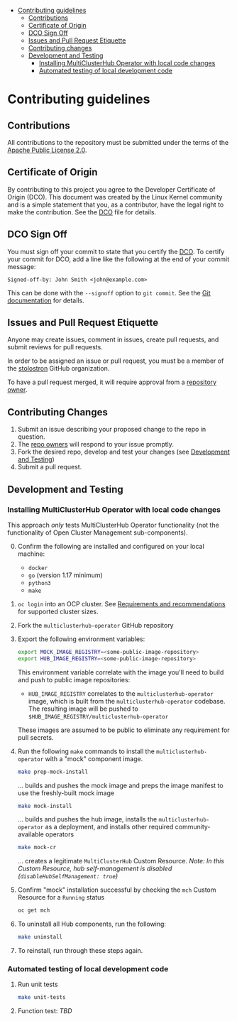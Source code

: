 [comment]: # ( Copyright Contributors to the Open Cluster Management project )

- [Contributing guidelines](#contributing-guidelines)
    - [Contributions](#contributions)
    - [Certificate of Origin](#certificate-of-origin)
    - [DCO Sign Off](#dco-sign-off)
    - [Issues and Pull Request Etiquette](#issues-and-pull-request-etiquette)
    - [Contributing changes](#contributing-changes)
    - [Development and Testing](#development-and-testing)
        - [Installing MultiClusterHub Operator with local code changes](#installing-multiclusterhub-operator-with-local-code-changes)
        - [Automated testing of local development code](#automated-testing-of-local-development-code)

# Contributing guidelines

## Contributions

All contributions to the repository must be submitted under the terms of the [Apache Public License 2.0](https://www.apache.org/licenses/LICENSE-2.0).

## Certificate of Origin

By contributing to this project you agree to the Developer Certificate of
Origin (DCO). This document was created by the Linux Kernel community and is a
simple statement that you, as a contributor, have the legal right to make the
contribution. See the [DCO](DCO) file for details.

## DCO Sign Off

You must sign off your commit to state that you certify the [DCO](https://github.com/open-cluster-management-io/community/blob/main/DCO). To certify your commit for DCO, add a line like the following at the end of your commit message:

```
Signed-off-by: John Smith <john@example.com>
```

This can be done with the `--signoff` option to `git commit`. See the [Git documentation](https://git-scm.com/docs/git-commit#Documentation/git-commit.txt--s) for details.

## Issues and Pull Request Etiquette

Anyone may create issues, comment in issues, create pull requests, and submit reviews for pull requests.

In order to be assigned an issue or pull request, you must be a member of the
[stolostron](https://github.com/stolostron) GitHub organization.

To have a pull request merged, it will require approval from a [repository owner](OWNERS).

## Contributing Changes

1. Submit an issue describing your proposed change to the repo in question.
2. The [repo owners](OWNERS) will respond to your issue promptly.
3. Fork the desired repo, develop and test your changes (see [Development and Testing](#development-and-testing))
4. Submit a pull request.

## Development and Testing

### Installing MultiClusterHub Operator with local code changes

This approach _only_ tests MultiClusterHub Operator functionality (not the functionality of Open Cluster Management sub-components).

0. Confirm the following are installed and configured on your local machine:

    - `docker`
    - `go` (version 1.17 minimum)
    - `python3`
    - `make`

1. `oc login` into an OCP cluster. See [Requirements and recommendations](https://access.redhat.com/documentation/en-us/red_hat_advanced_cluster_management_for_kubernetes/2.2/html/install/installing#requirements-and-recommendations) for supported cluster sizes.

2. Fork the `multiclusterhub-operator` GitHub repository

3. Export the following environment variables:

    ```bash
    export MOCK_IMAGE_REGISTRY=<some-public-image-repository>
    export HUB_IMAGE_REGISTRY=<some-public-image-repository>
    ```

    This environment variable correlate with the image you'll need to build and push to public image repositories:

    - `HUB_IMAGE_REGISTRY` correlates to the `multiclusterhub-operator` image, which is built from the `multiclusterhub-operator` codebase. The resulting image will be pushed to `$HUB_IMAGE_REGISTRY/multiclusterhub-operator`

    These images are assumed to be public to eliminate any requirement for pull secrets.

4. Run the following `make` commands to install the `multiclusterhub-operator` with a "mock" component image.

    ```bash
    make prep-mock-install
    ```

    ... builds and pushes the mock image and preps the image manifest to use the freshly-built mock image

    ```bash
    make mock-install
    ```

    ... builds and pushes the hub image, installs the `multiclusterhub-operator` as a deployment, and installs other required community-available operators

    ```bash
    make mock-cr
    ```

    ... creates a legitimate `MultiClusterHub` Custom Resource. *Note: In this Custom Resource, hub self-management is disabled (`disableHubSelfManagement: true`)*

5. Confirm "mock" installation successful by checking the `mch` Custom Resource for a `Running` status

    ```bash
    oc get mch 
    ```

6. To uninstall all Hub components, run the following:

    ```bash
    make uninstall
    ```

7. To reinstall, run through these steps again.

### Automated testing of local development code

1. Run unit tests

    ```bash
    make unit-tests
    ```

2. Function test: *TBD*
